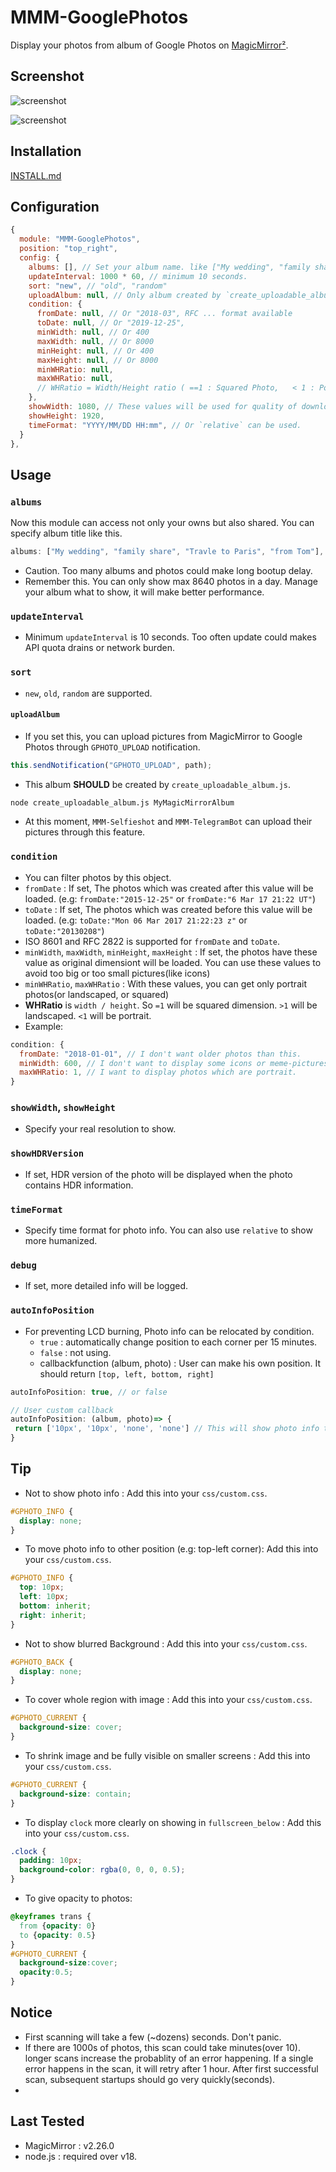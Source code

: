 # MMM-GooglePhotos

Display your photos from album of Google Photos on [MagicMirror²](https://github.com/MagicMirrorOrg/MagicMirror).

## Screenshot

![screenshot](images/screenshot.png)

![screenshot](images/screenshot2.png)

## Installation

[INSTALL.md](INSTALL.md)

## Configuration

```javascript
{
  module: "MMM-GooglePhotos",
  position: "top_right",
  config: {
    albums: [], // Set your album name. like ["My wedding", "family share", "Travle to Paris"]
    updateInterval: 1000 * 60, // minimum 10 seconds.
    sort: "new", // "old", "random"
    uploadAlbum: null, // Only album created by `create_uploadable_album.js`.
    condition: {
      fromDate: null, // Or "2018-03", RFC ... format available
      toDate: null, // Or "2019-12-25",
      minWidth: null, // Or 400
      maxWidth: null, // Or 8000
      minHeight: null, // Or 400
      maxHeight: null, // Or 8000
      minWHRatio: null,
      maxWHRatio: null,
      // WHRatio = Width/Height ratio ( ==1 : Squared Photo,   < 1 : Portraited Photo, > 1 : Landscaped Photo)
    },
    showWidth: 1080, // These values will be used for quality of downloaded photos to show. real size to show in your MagicMirror region is recommended.
    showHeight: 1920,
    timeFormat: "YYYY/MM/DD HH:mm", // Or `relative` can be used.
  }
},
```

## Usage

### `albums`

Now this module can access not only your owns but also shared. You can specify album title like this.

```js
albums: ["My wedding", "family share", "Travle to Paris", "from Tom"],
```

- Caution. Too many albums and photos could make long bootup delay.
- Remember this. You can only show max 8640 photos in a day. Manage your album what to show, it will make better performance.

### `updateInterval`

- Minimum `updateInterval` is 10 seconds. Too often update could makes API quota drains or network burden.

### `sort`

- `new`, `old`, `random` are supported.

#### **`uploadAlbum`**

- If you set this, you can upload pictures from MagicMirror to Google Photos through `GPHOTO_UPLOAD` notification.

```js
this.sendNotification("GPHOTO_UPLOAD", path);
```

- This album **SHOULD** be created by `create_uploadable_album.js`.

```sh
node create_uploadable_album.js MyMagicMirrorAlbum
```

- At this moment, `MMM-Selfieshot` and `MMM-TelegramBot` can upload their pictures through this feature.

### `condition`

- You can filter photos by this object.
- `fromDate` : If set, The photos which was created after this value will be loaded. (e.g: `fromDate:"2015-12-25"` or `fromDate:"6 Mar 17 21:22 UT"`)
- `toDate` : If set, The photos which was created before this value will be loaded. (e.g: `toDate:"Mon 06 Mar 2017 21:22:23 z"` or `toDate:"20130208"`)
- ISO 8601 and RFC 2822 is supported for `fromDate` and `toDate`.
- `minWidth`, `maxWidth`, `minHeight`, `maxHeight` : If set, the photos have these value as original dimensiont will be loaded. You can use these values to avoid too big or too small pictures(like icons)
- `minWHRatio`, `maxWHRatio` : With these values, you can get only portrait photos(or landscaped, or squared)
- **WHRatio** is `width / height`. So `=1` will be squared dimension. `>1` will be landscaped. `<1` will be portrait.
- Example:

```js
condition: {
  fromDate: "2018-01-01", // I don't want older photos than this.
  minWidth: 600, // I don't want to display some icons or meme-pictures from my garbage collecting albums.
  maxWHRatio: 1, // I want to display photos which are portrait.
}
```

### `showWidth`, `showHeight`

- Specify your real resolution to show.

### `showHDRVersion`

- If set, HDR version of the photo will be displayed when the photo contains HDR information.

### `timeFormat`

- Specify time format for photo info. You can also use `relative` to show more humanized.

### `debug`

- If set, more detailed info will be logged.

### `autoInfoPosition`

- For preventing LCD burning, Photo info can be relocated by condition.
  - `true` : automatically change position to each corner per 15 minutes.
  - `false` : not using.
  - callbackfunction (album, photo) : User can make his own position. It should return `[top, left, bottom, right]`

```js
autoInfoPosition: true, // or false

// User custom callback
autoInfoPosition: (album, photo)=> {
 return ['10px', '10px', 'none', 'none'] // This will show photo info top-left corner.
}

```

## Tip

- Not to show photo info : Add this into your `css/custom.css`.

```css
#GPHOTO_INFO {
  display: none;
}
```

- To move photo info to other position (e.g: top-left corner): Add this into your `css/custom.css`.

```css
#GPHOTO_INFO {
  top: 10px;
  left: 10px;
  bottom: inherit;
  right: inherit;
}
```

- Not to show blurred Background : Add this into your `css/custom.css`.

```css
#GPHOTO_BACK {
  display: none;
}
```

- To cover whole region with image : Add this into your `css/custom.css`.

```css
#GPHOTO_CURRENT {
  background-size: cover;
}
```

- To shrink image and be fully visible on smaller screens : Add this into your `css/custom.css`.

```css
#GPHOTO_CURRENT {
  background-size: contain;
}
```

- To display `clock` more clearly on showing in `fullscreen_below` : Add this into your `css/custom.css`.

```css
.clock {
  padding: 10px;
  background-color: rgba(0, 0, 0, 0.5);
}
```

- To give opacity to photos:

```CSS
@keyframes trans {
  from {opacity: 0}
  to {opacity: 0.5}
}
#GPHOTO_CURRENT {
  background-size:cover;
  opacity:0.5;
}
```

## Notice

- First scanning will take a few (~dozens) seconds. Don't panic.
- If there are 1000s of photos, this scan could take minutes(over 10). longer scans increase the probablity of an error happening. If a single error happens in the scan, it will retry after 1 hour. After first successful scan, subsequent startups should go very quickly(seconds).
-

## Last Tested

- MagicMirror : v2.26.0
- node.js : required over v18.
